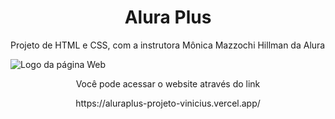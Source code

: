 <h1 align="center">Alura Plus</h1>
Projeto de HTML e CSS, com a instrutora Mônica Mazzochi Hillman da Alura

![Logo da página Web](https://github.com/ViniciusFerreiraDeSa/projeto-alura-plus/assets/125524394/82f899ed-12ac-4da9-be2b-8c8c8c586c0c)

<p align="center">Você pode acessar o website através do link</p>
<p align="center">https://aluraplus-projeto-vinicius.vercel.app/</p>
